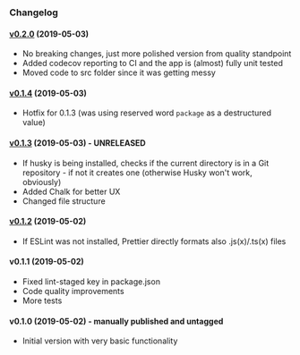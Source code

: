 ### Changelog

#### [v0.2.0](https://github.com/paolostyle/autoslap/compare/v0.1.4...v0.2.0) (2019-05-03)

- No breaking changes, just more polished version from quality standpoint
- Added codecov reporting to CI and the app is (almost) fully unit tested
- Moved code to src folder since it was getting messy

#### [v0.1.4](https://github.com/paolostyle/autoslap/compare/v0.1.3...v0.1.4) (2019-05-03)

- Hotfix for 0.1.3 (was using reserved word `package` as a destructured value)

#### [v0.1.3](https://github.com/paolostyle/autoslap/compare/v0.1.2...v0.1.3) (2019-05-03) - UNRELEASED

- If husky is being installed, checks if the current directory is in a Git repository - if not it creates one (otherwise Husky won't work, obviously)
- Added Chalk for better UX
- Changed file structure

#### [v0.1.2](https://github.com/paolostyle/autoslap/compare/v0.1.1...v0.1.2) (2019-05-02)

- If ESLint was not installed, Prettier directly formats also .js(x)/.ts(x) files

#### v0.1.1 (2019-05-02)

- Fixed lint-staged key in package.json
- Code quality improvements
- More tests

#### v0.1.0 (2019-05-02) - manually published and untagged

- Initial version with very basic functionality

